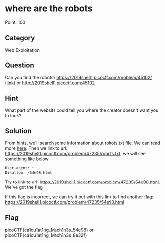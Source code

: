# where are the robots

Point: 100 

## Category

Web Exploitation

## Question

Can you find the robots? https://2019shell1.picoctf.com/problem/45102/ [(link)](https://2019shell1.picoctf.com/problem/45102/) or http://2019shell1.picoctf.com:45102

## Hint

What part of the website could tell you where the creator doesn't want you to look?

## Solution

From hints, we'll search some information about robots.txt file. We can read more [here](https://en.wikipedia.org/wiki/Robots_exclusion_standard). Then we link to url: https://2019shell1.picoctf.com/problem/47235/robots.txt, we will see something like below
```bash
User-agent: *
Disallow: /54e98.html
```

Try to link to url: https://2019shell1.picoctf.com/problem/47235/54e98.html. We've got the flag

If this flag is incorrect, we can try it out with this link to find another flag: https://2019shell1.picoctf.com/problem/47235/54e98.html

## Flag

picoCTF{ca1cu1at1ng_Mach1n3s_54e98}
or picoCTF{ca1cu1at1ng_Mach1n3s_8e32f}